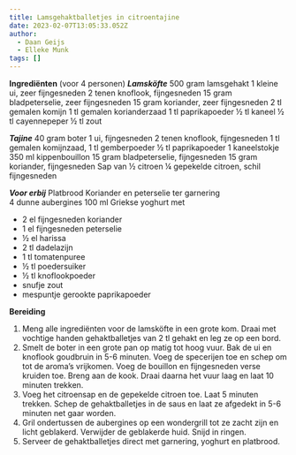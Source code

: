 ```yaml
---
title: Lamsgehaktballetjes in citroentajine
date: 2023-02-07T13:05:33.052Z
author:
  - Daan Geijs
  - Elleke Munk
tags: []
---
```

**Ingrediënten** (voor 4 personen)
***Lamsköfte***
500 gram lamsgehakt
1 kleine ui, zeer fijngesneden
2 tenen knoflook, fijngesneden
15 gram bladpeterselie, zeer fijngesneden
15 gram koriander, zeer fijngesneden
2 tl gemalen komijn
1 tl gemalen korianderzaad
1 tl paprikapoeder
½ tl kaneel
½ tl cayennepeper
½ tl zout

***Tajine*** 
40 gram boter
1 ui, fijngesneden
2 tenen knoflook, fijngesneden
1 tl gemalen komijnzaad,
1 tl gemberpoeder
½ tl paprikapoeder
1 kaneelstokje
350 ml kippenbouillon
15 gram bladpeterselie, fijngesneden
15 gram koriander, fijngesneden
Sap van ½ citroen
¼ gepekelde citroen, schil fijngesneden

***Voor erbij***
Platbrood
Koriander en peterselie ter garnering\
4 dunne aubergines
100 ml Griekse yoghurt met

* 2 el fijngesneden koriander
* 1 el fijngesneden peterselie
* ½ el harissa
* 2 tl dadelazijn
* 1 tl tomatenpuree
* ½ tl poedersuiker
* ½ tl knoflookpoeder
* snufje zout
* mespuntje gerookte paprikapoeder

**Bereiding**

1. Meng alle ingrediënten voor de lamsköfte in een grote kom. Draai met vochtige handen gehaktballetjes van 2 tl gehakt en leg ze op een bord.
2. Smelt de boter in een grote pan op matig tot hoog vuur. Bak de ui en knoflook goudbruin in 5-6 minuten. Voeg de specerijen toe en schep om tot de aroma’s vrijkomen. Voeg de bouillon en fijngesneden verse kruiden toe. Breng aan de kook. Draai daarna het vuur laag en laat 10 minuten trekken.
3. Voeg het citroensap en de gepekelde citroen toe. Laat 5 minuten trekken. Schep de gehaktballetjes in de saus en laat ze afgedekt in 5-6 minuten net gaar worden.
4. Gril ondertussen de aubergines op een wondergrill tot ze zacht zijn en licht geblakerd. Verwijder de geblakerde huid. Snijd in ringen.
5. Serveer de gehaktballetjes direct met garnering, yoghurt en platbrood.